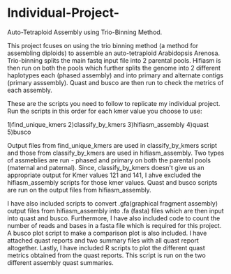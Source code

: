 # Individual-Project-
Auto-Tetraploid Assembly using Trio-Binning Method.


This project fcuses on using the trio binning method (a method for assembling diploids) to assemble an auto-tetraploid Arabidopsis Arenosa.
Trio-binning splits the main fastq input file into 2 parental pools. Hifiasm is then run on both the pools which further splits the genome into 2 different haplotypes each (phased assembly) and into primary and alternate contigs (primary asssembly).
Quast and busco are then run to check the metrics of each assembly.

These are the scripts you need to follow to replicate my individual project.
Run the scripts in this order for each kmer value you choose to use:

1)find_unique_kmers
2)classify_by_kmers
3)hifiasm_assembly
4)quast
5)busco

Output files from find_unique_kmers are used in classify_by_kmers script and those from classify_by_kmers are used in hifiasm_assembly.
Two types of assmeblies are run - phased and primary on both the parental pools (maternal and paternal). Since, classify_by_kmers doesn't give us an appropriate output for Kmer values 121 and 141, I ahve excluded the hifiasm_assembly scripts for those kmer values.
Quast and busco scripts are run on the output files from hifiasm_assembly.

I have also included scripts to convert .gfa(graphical fragment assembly) output files from hifiasm_assembly into .fa (fasta) files which are then input into quast and busco.
Furthermore, I have also included code to count the number of reads and bases in a fasta file which is required for this project.
A busco plot script to make a comparison plot is also included.
I have attached quast reports and two summary files with all quast report altogether.
Lastly, I have included R scripts to plot the different quast metrics obtained from the quast reports. This script is run on the two different assembly quast summaries. 

